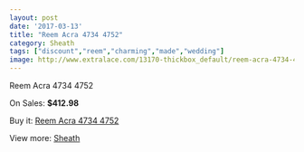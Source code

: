 ```yaml
---
layout: post
date: '2017-03-13'
title: "Reem Acra 4734 4752"
category: Sheath
tags: ["discount","reem","charming","made","wedding"]
image: http://www.extralace.com/13170-thickbox_default/reem-acra-4734-4752.jpg
---
```

Reem Acra 4734 4752

On Sales: **$412.98**
<a href="https://www.extralace.com/sheath/6207-reem-acra-4734-4752.html"><amp-img layout="responsive" width="600" height="600" src="//www.extralace.com/13170-thickbox_default/reem-acra-4734-4752.jpg" alt="Reem Acra 4734 4752 0" /></a>
<a href="https://www.extralace.com/sheath/6207-reem-acra-4734-4752.html"><amp-img layout="responsive" width="600" height="600" src="//www.extralace.com/13171-thickbox_default/reem-acra-4734-4752.jpg" alt="Reem Acra 4734 4752 1" /></a>

Buy it: [Reem Acra 4734 4752](https://www.extralace.com/sheath/6207-reem-acra-4734-4752.html "Reem Acra 4734 4752")

View more: [Sheath](https://www.extralace.com/7-sheath "Sheath")